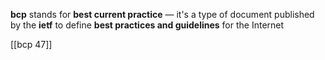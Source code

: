 **bcp** stands for **best current practice** — it's a type of document published by the **ietf** to define **best practices and guidelines** for the Internet

[[bcp 47]]